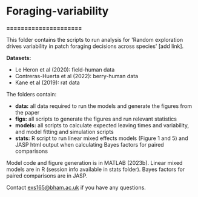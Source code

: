 # Foraging-variability
**=====================**

This folder contains the scripts to run analysis for 'Random exploration drives variability in patch foraging decisions across species' [add link]. 

**Datasets:**
* Le Heron et al (2020): field-human data
* Contreras-Huerta et al (2022): berry-human data
* Kane et al (2019): rat data

The folders contain:

* **data:** all data required to run the models and generate the figures from the paper 
* **figs:** all scripts to generate the figures and run relevant statistics 
* **models:** all scripts to calculate expected leaving times and variability, and model fitting and simulation scripts
* **stats:** R script to run linear mixed effects models (Figure 1 and 5) and JASP html output when calculating Bayes factors for paired comparisons

Model code and figure generation is in MATLAB (2023b). Linear mixed models are in R (session info available in stats folder). Bayes factors for paired comparisons are in JASP. 

Contact exs165@bham.ac.uk if you have any questions. 

